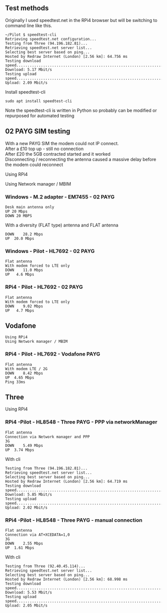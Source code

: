 ## Test methods

Originally I used speedtest.net in the RPi4 browser but will be switching
 to command line like this.

```
~/Pilot $ speedtest-cli
Retrieving speedtest.net configuration...
Testing from Three (94.196.182.81)...
Retrieving speedtest.net server list...
Selecting best server based on ping...
Hosted by Redraw Internet (London) [2.56 km]: 64.756 ms
Testing download speed................................................................................
Download: 5.17 Mbit/s
Testing upload speed......................................................................................................
Upload: 2.09 Mbit/s
```

Install speedtest-cli
```
sudo apt install speedtest-cli
```

Note the speedtest-cli is written in Python so probably can be modified
 or repurposed for automated testing


## 02 PAYG SIM testing
With a new PAYG SIM the modem could not IP connect.  
After a £10 top up - still no connection  
After £20 the 5GB contracted started and it worked  
Disconnecting / reconnecting the antenna caused a massive 
 delay before the modem could reconnect
 
Using RPi4

Using Network manager / MBIM


### Windows - M.2 adapter - EM7455 - 02 PAYG
```
Desk main antenna only 
UP 20 Mbps
DOWN 20 MBPS
```

With a diversity (FLAT type) antenna and FLAT antenna
```
DOWN 	28.2 Mbps
UP 	20.0 Mbps
```

### Windows - Pilot - HL7692 - 02 PAYG
```
Flat antenna 
With modem forced to LTE only
DOWN 	11.0 Mbps
UP 	 4.6 Mbps
```

### RPi4 - Pilot - HL7692 - 02 PAYG
```
Flat antenna 
With modem forced to LTE only
DOWN 	9.02 Mbps
UP 	 4.7 Mbps
```

## Vodafone
```
Using RPi4
Using Network manager / MBIM
```

### RPi4 - Pilot - HL7692 - Vodafone PAYG
```
Flat antenna 
With modem LTE / 2G 
DOWN 	8.42 Mbps
UP 	4.65 Mbps
Ping 33ms
```

## Three
Using RPi4

### RPi4 -Pilot - HL8548 - Three PAYG - PPP via networkManager
```
Flat antenna
Connection via Network manager and PPP
3G
DOWN 	5.49 Mbps
UP 	3.74 Mbps
```
With cli
```
Testing from Three (94.196.182.81)...
Retrieving speedtest.net server list...
Selecting best server based on ping...
Hosted by Redraw Internet (London) [2.56 km]: 64.719 ms
Testing download speed................................................................................
Download: 5.85 Mbit/s
Testing upload speed......................................................................................................
Upload: 2.02 Mbit/s
```

### RPi4 -Pilot - HL8548 - Three PAYG - manual connection
```
Flat antenna
Connection via AT+XCEDATA=1,0
3G
DOWN 	2.55 Mbps
UP 	1.61 Mbps
```

With cli
```
Testing from Three (92.40.45.114)...
Retrieving speedtest.net server list...
Selecting best server based on ping...
Hosted by Redraw Internet (London) [2.56 km]: 68.998 ms
Testing download speed................................................................................
Download: 5.53 Mbit/s
Testing upload speed......................................................................................................
Upload: 2.05 Mbit/s
```


